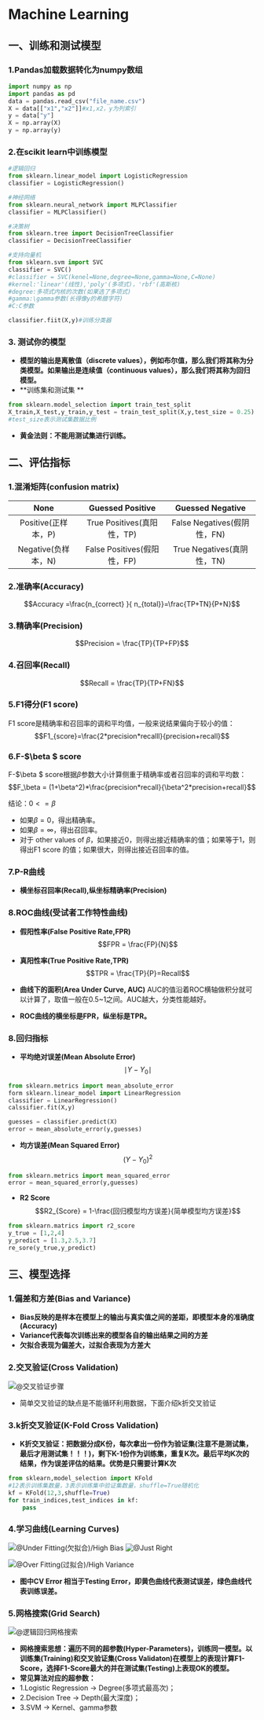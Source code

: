 # Machine Learning

## 一、训练和测试模型

### 1.Pandas加载数据转化为numpy数组
```python
import numpy as np
import pandas as pd
data = pandas.read_csv("file_name.csv")
X = data[["x1","x2"]]#x1,x2，y为列索引
y = data["y"]
X = np.array(X)
y = np.array(y)
```
### 2.在scikit learn中训练模型
```python
#逻辑回归
from sklearn.linear_model import LogisticRegression
classifier = LogisticRegression()

#神经网络
from sklearn.neural_network import MLPClassifier
classifier = MLPClassifier()

#决策树
from sklearn.tree import DecisionTreeClassifier
classifier = DecisionTreeClassifier

#支持向量机
from sklearn.svm import SVC
classifier = SVC()
#classifier = SVC(kenel=None,degree=None,gamma=None,C=None)
#kernel:'linear'(线性),'poly'(多项式)，'rbf'(高斯核)
#degree:多项式内核的次数(如果选了多项式)
#gamma:\gamma参数(长得像y的希腊字符)
#C:C参数
```
```python
classifier.fiit(X,y)#训练分类器
```
### 3. 测试你的模型

- **模型的输出是离散值（discrete values），例如布尔值，那么我们将其称为分类模型。如果输出是连续值（continuous values），那么我们将其称为回归模型。**
- **训练集和测试集 **
```python
from sklearn.model_selection import train_test_split
X_train,X_test,y_train,y_test = train_test_split(X,y,test_size = 0.25)
#test_size表示测试集数据比例
```
- **黄金法则：不能用测试集进行训练。**

  

## 二、评估指标

### 1.混淆矩阵(confusion matrix)
|		None	|Guessed Positive	|Guessed Negative  |
|:-----:|:------:|:-----:|
|Positive(正样本，P)|True Positives(真阳性，TP)	|False Negatives(假阴性，FN)	|
|Negative(负样本，N)|False Positives(假阳性，FP)	|True Negatives(真阴性，TN)	|





### 2.准确率(Accuracy)
$$Accuracy =\frac{n_{correct} }{ n_{total}}=\frac{TP+TN}{P+N}$$



### 3.精确率(Precision)
$$Precision = \frac{TP}{TP+FP}$$



### 4.召回率(Recall)
$$Recall = \frac{TP}{TP+FN}$$

### 5.F1得分(F1 score)
F1 score是精确率和召回率的调和平均值，一般来说结果偏向于较小的值：
$$F1_{score}=\frac{2*precision*recalll}{precision+recall}$$






### 6.F-$\beta $ score
F-$\beta $ score根据$\beta$参数大小计算侧重于精确率或者召回率的调和平均数：
$$F_\beta = (1+\beta^2)*\frac{precision*recall}{\beta^2*precision+recall}$$

结论：$0<=\beta$
- 如果$\beta = 0$，得出精确率。
- 如果$\beta=\infty$，得出召回率。
- 对于 other values of $\beta$，如果接近0，则得出接近精确率的值；如果等于1，则得出F1 score 的值；如果很大，则得出接近召回率的值。

### 7.P-R曲线
- **横坐标召回率(Recall),纵坐标精确率(Precision)**

### 8.ROC曲线(受试者工作特性曲线)
- **假阳性率(False Positive Rate,FPR)**
$$FPR = \frac{FP}{N}$$
- **真阳性率(True Positive Rate,TPR)**
$$TPR = \frac{TP}{P}=Recall$$

- **曲线下的面积(Area Under Curve, AUC)**
AUC的值沿着ROC横轴做积分就可以计算了，取值一般在0.5~1之间。AUC越大，分类性能越好。

- **ROC曲线的横坐标是FPR，纵坐标是TPR。**



### 8.回归指标
- **平均绝对误差(Mean Absolute Error)**
$$\mid Y-Y_0\mid$$
```python
from sklearn.metrics import mean_absolute_error
form sklearn.linear_model import LinearRegression
classifier = LinearRegression()
calssifier.fit(X,y)

guesses = classifier.predict(X)
error = mean_absolute_error(y,guesses)
```
- **均方误差(Mean Squared Error)**
$$(Y-Y_0)^2$$
```python
from sklearn.metrics import mean_squared_error
error = mean_squared_error(y,guesses)
```
- **R2 Score**
$$R2_{Score} = 1-\frac{回归模型均方误差}{简单模型均方误差}$$
```python
from sklearn.matrics import r2_score
y_true = [1,2,4]
y_predict = [1.3,2.5,3.7]
re_sore(y_true,y_predict)
```

## 三、模型选择
### 1.偏差和方差(Bias and Variance)
- **Bias反映的是样本在模型上的输出与真实值之间的差距，即模型本身的准确度(Accuracy)**
- **Variance代表每次训练出来的模型各自的输出结果之间的方差**
- **欠拟合表现为偏差大，过拟合表现为方差大**



### 2.交叉验证(Cross Validation)
![@交叉验证步骤](./cross_validation.png)
- 简单交叉验证的缺点是不能循环利用数据，下面介绍k折交叉验证
### 3.k折交叉验证(K-Fold Cross Validation)
- **K折交叉验证：把数据分成K份，每次拿出一份作为验证集(注意不是测试集，最后才用测试集！！！)，剩下K-1份作为训练集，重复K次。最后平均K次的结果，作为误差评估的结果。优势是只需要计算K次**
```python
from sklearn,model_selection import KFold
#12表示训练集数量，3表示训练集中验证集数量，shuffle=True随机化
kf = KFold(12,3,shuffle=True)
for train_indices,test_indices in kf:
	pass
```





### 4.学习曲线(Learning Curves)
![@Under Fitting(欠拟合)/High Bias](./learning_curves1.png)
![@Just Right](./learning_curves2.png)

![@Over Fitting(过拟合)/High Variance](./learning_curves3.png)
- **图中CV Error 相当于Testing Error，即黄色曲线代表测试误差，绿色曲线代表训练误差。**






### 5.网格搜索(Grid Search)
![@逻辑回归网格搜索](./Grid_search.png)
- **网格搜索思想：遍历不同的超参数(Hyper-Parameters)，训练同一模型。以训练集(Training)和交叉验证集(Cross Validaton)在模型上的表现计算F1-Score，选择F1-Score最大的并在测试集(Testing)上表现OK的模型。**
- **常见算法对应的超参数：**
- 1.Logistic Regression -> Degree(多项式最高次)；
- 2.Decision Tree -> Depth(最大深度)；
- 3.SVM -> Kernel、gamma参数









